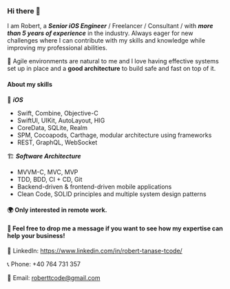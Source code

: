 ### Hi there 👋

I am Robert, a **_Senior iOS Engineer_** / Freelancer / Consultant / with **_more than 5 years of experience_** in the industry. 
Always eager for new challenges where I can contribute with my skills and knowledge while improving my professional abilities.

🚀 Agile environments are natural to me and I love having effective systems set up in place and a **good architecture** to build safe and fast on top of it.

#### About my skills

📱 **_iOS_**
- Swift, Combine, Objective-C
- SwiftUI, UIKit, AutoLayout, HIG
- CoreData, SQLite, Realm
- SPM, Cocoapods, Carthage, modular architecture using frameworks
- REST, GraphQL, WebSocket

🏗 **_Software Architecture_**
- MVVM-C, MVC, MVP
- TDD, BDD, CI + CD, Git
- Backend-driven & frontend-driven mobile applications
- Clean Code, SOLID principles and multiple system design patterns


#### 🌍 Only interested in remote work.


#### 🤝 Feel free to drop me a message if you want to see how my expertise can help your business! 

👀 LinkedIn: https://www.linkedin.com/in/robert-tanase-tcode/

📞 Phone: +40 764 731 357

📧 Email: roberttcode@gmail.com
